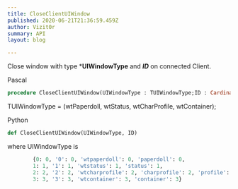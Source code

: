 ```yaml
---
title: CloseClientUIWindow
published: 2020-06-21T21:36:59.459Z
author: Vizit0r
summary: API
layout: blog

---
```


 

Close window with type ***UIWindowType** and  ***ID*** on connected Client.



Pascal

```pascal
procedure CloseClientUIWindow(UIWindowType : TUIWindowType;ID : Cardinal);

```
TUIWindowType = (wtPaperdoll, wtStatus, wtCharProfile, wtContainer);



Python
```python
def CloseClientUIWindow(UIWindowType, ID)
```

where UIWindowType is
```python
        {0: 0, '0': 0, 'wtpaperdoll': 0, 'paperdoll': 0,
        1: 1, '1': 1, 'wtstatus': 1, 'status': 1,
        2: 2, '2': 2, 'wtcharprofile': 2, 'charprofile': 2, 'profile': 2,
        3: 3, '3': 3, 'wtcontainer': 3, 'container': 3}
```